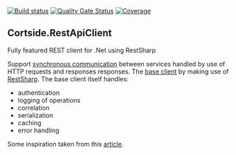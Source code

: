 [![Build status](https://ci.appveyor.com/api/projects/status/uin64c4fqg946mou?svg=true)](https://ci.appveyor.com/project/cortside/cortside-restapiclient)
[![Quality Gate Status](https://sonarcloud.io/api/project_badges/measure?project=cortside_cortside.restapiclient&metric=alert_status)](https://sonarcloud.io/dashboard?id=cortside_cortside.restapiclient)
[![Coverage](https://sonarcloud.io/api/project_badges/measure?project=cortside_cortside.restapiclient&metric=coverage)](https://sonarcloud.io/dashboard?id=cortside_cortside.restapiclient)

## Cortside.RestApiClient

Fully featured REST client for .Net using RestSharp

Support [synchronous communication](https://github.com/cortside/guidelines/blob/master/docs/architecture/Microservices.md#synchronous-communication) between services handled by use of HTTP requests and responses responses.  The [base client](src/cortside.restapiclient/RestApiClient.cs) by making use of [RestSharp](https://github.com/restsharp/RestSharp).  The base client itself handles:

* authentication
* logging of operations
* correlation
* serialization
* caching
* error handling

Some inspiration taken from this [article](https://exceptionnotfound.net/building-the-ultimate-restsharp-client-in-asp-net-and-csharp/).
